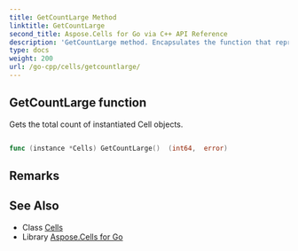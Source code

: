 ```yaml
---
title: GetCountLarge Method 
linktitle: GetCountLarge
second_title: Aspose.Cells for Go via C++ API Reference
description: 'GetCountLarge method. Encapsulates the function that represents getcountlarge in Go.'
type: docs
weight: 200
url: /go-cpp/cells/getcountlarge/
---
```


## GetCountLarge function

Gets the total count of instantiated Cell objects.

```go

func (instance *Cells) GetCountLarge()  (int64,  error) 

```

## Remarks


## See Also

* Class [Cells](../)
* Library [Aspose.Cells for Go](../../)
